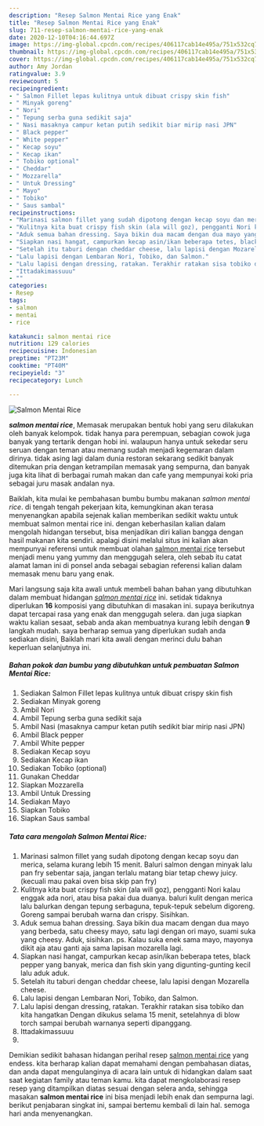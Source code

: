 ```yaml
---
description: "Resep Salmon Mentai Rice yang Enak"
title: "Resep Salmon Mentai Rice yang Enak"
slug: 711-resep-salmon-mentai-rice-yang-enak
date: 2020-12-10T04:16:44.697Z
image: https://img-global.cpcdn.com/recipes/406117cab14e495a/751x532cq70/salmon-mentai-rice-foto-resep-utama.jpg
thumbnail: https://img-global.cpcdn.com/recipes/406117cab14e495a/751x532cq70/salmon-mentai-rice-foto-resep-utama.jpg
cover: https://img-global.cpcdn.com/recipes/406117cab14e495a/751x532cq70/salmon-mentai-rice-foto-resep-utama.jpg
author: Amy Jordan
ratingvalue: 3.9
reviewcount: 5
recipeingredient:
- " Salmon Fillet lepas kulitnya untuk dibuat crispy skin fish"
- " Minyak goreng"
- " Nori"
- " Tepung serba guna sedikit saja"
- " Nasi masaknya campur ketan putih sedikit biar mirip nasi JPN"
- " Black pepper"
- " White pepper"
- " Kecap soyu"
- " Kecap ikan"
- " Tobiko optional"
- " Cheddar"
- " Mozzarella"
- " Untuk Dressing"
- " Mayo"
- " Tobiko"
- " Saus sambal"
recipeinstructions:
- "Marinasi salmon fillet yang sudah dipotong dengan kecap soyu dan merica, selama kurang lebih 15 menit. Baluri salmon dengan minyak lalu pan fry sebentar saja, jangan terlalu matang biar tetap chewy juicy. (kecuali mau pakai oven bisa skip pan fry)"
- "Kulitnya kita buat crispy fish skin (ala will goz), pengganti Nori kalau enggak ada nori, atau bisa pakai dua duanya. baluri kulit dengan merica lalu balurkan dengan tepung serbaguna, tepuk-tepuk sebelum digoreng. Goreng sampai berubah warna dan crispy. Sisihkan."
- "Aduk semua bahan dressing. Saya bikin dua macam dengan dua mayo yang berbeda, satu cheesy mayo, satu lagi dengan ori mayo, suami suka yang cheesy. Aduk, sisihkan. ps. Kalau suka enek sama mayo, mayonya dikit aja atau ganti aja sama lapisan mozarella lagi."
- "Siapkan nasi hangat, campurkan kecap asin/ikan beberapa tetes, black pepper yang banyak, merica dan fish skin yang digunting-gunting kecil lalu aduk aduk."
- "Setelah itu taburi dengan cheddar cheese, lalu lapisi dengan Mozarella cheese."
- "Lalu lapisi dengan Lembaran Nori, Tobiko, dan Salmon."
- "Lalu lapisi dengan dressing, ratakan. Terakhir ratakan sisa tobiko dan kita hangatkan Dengan dikukus selama 15 menit, setelahnya di blow torch sampai berubah warnanya seperti dipanggang."
- "Ittadakimassuuu"
- ""
categories:
- Resep
tags:
- salmon
- mentai
- rice

katakunci: salmon mentai rice 
nutrition: 129 calories
recipecuisine: Indonesian
preptime: "PT23M"
cooktime: "PT40M"
recipeyield: "3"
recipecategory: Lunch

---
```



![Salmon Mentai Rice](https://img-global.cpcdn.com/recipes/406117cab14e495a/751x532cq70/salmon-mentai-rice-foto-resep-utama.jpg)

<b><i>salmon mentai rice</i></b>, Memasak merupakan bentuk hobi yang seru dilakukan oleh banyak kelompok. tidak hanya para perempuan, sebagian cowok juga banyak yang tertarik dengan hobi ini. walaupun hanya untuk sekedar seru seruan dengan teman atau memang sudah menjadi kegemaran dalam dirinya. tidak asing lagi dalam dunia restoran sekarang sedikit banyak ditemukan pria dengan ketrampilan memasak yang sempurna, dan banyak juga kita lihat di berbagai rumah makan dan cafe yang mempunyai koki pria sebagai juru masak andalan nya.



Baiklah, kita mulai ke pembahasan bumbu bumbu makanan <i>salmon mentai rice</i>. di tengah tengah pekerjaan kita, kemungkinan akan terasa menyenangkan apabila sejenak kalian memberikan sedikit waktu untuk membuat salmon mentai rice ini. dengan keberhasilan kalian dalam mengolah hidangan tersebut, bisa menjadikan diri kalian bangga dengan hasil makanan kita sendiri. apalagi disini melalui situs ini kalian akan mempunyai referensi untuk membuat olahan <u>salmon mentai rice</u> tersebut menjadi menu yang yummy dan menggugah selera, oleh sebab itu catat alamat laman ini di ponsel anda sebagai sebagian referensi kalian dalam memasak menu baru yang enak.


Mari langsung saja kita awali untuk membeli bahan bahan yang dibutuhkan dalam membuat hidangan <u><i>salmon mentai rice</i></u> ini. setidak tidaknya diperlukan <b>16</b> komposisi yang dibutuhkan di masakan ini. supaya berikutnya dapat tercapai rasa yang enak dan menggugah selera. dan juga siapkan waktu kalian sesaat, sebab anda akan membuatnya kurang lebih dengan <b>9</b> langkah mudah. saya berharap semua yang diperlukan sudah anda sediakan disini, Baiklah mari kita awali dengan merinci dulu bahan keperluan selanjutnya ini.

<!--inarticleads1-->

##### Bahan pokok dan bumbu yang dibutuhkan untuk pembuatan Salmon Mentai Rice:

1. Sediakan  Salmon Fillet lepas kulitnya untuk dibuat crispy skin fish
1. Sediakan  Minyak goreng
1. Ambil  Nori
1. Ambil  Tepung serba guna sedikit saja
1. Ambil  Nasi (masaknya campur ketan putih sedikit biar mirip nasi JPN)
1. Ambil  Black pepper
1. Ambil  White pepper
1. Sediakan  Kecap soyu
1. Sediakan  Kecap ikan
1. Sediakan  Tobiko (optional)
1. Gunakan  Cheddar
1. Siapkan  Mozzarella
1. Ambil  Untuk Dressing
1. Sediakan  Mayo
1. Siapkan  Tobiko
1. Siapkan  Saus sambal




<!--inarticleads2-->

##### Tata cara mengolah Salmon Mentai Rice:

1. Marinasi salmon fillet yang sudah dipotong dengan kecap soyu dan merica, selama kurang lebih 15 menit. Baluri salmon dengan minyak lalu pan fry sebentar saja, jangan terlalu matang biar tetap chewy juicy. (kecuali mau pakai oven bisa skip pan fry)
1. Kulitnya kita buat crispy fish skin (ala will goz), pengganti Nori kalau enggak ada nori, atau bisa pakai dua duanya. baluri kulit dengan merica lalu balurkan dengan tepung serbaguna, tepuk-tepuk sebelum digoreng. Goreng sampai berubah warna dan crispy. Sisihkan.
1. Aduk semua bahan dressing. Saya bikin dua macam dengan dua mayo yang berbeda, satu cheesy mayo, satu lagi dengan ori mayo, suami suka yang cheesy. Aduk, sisihkan. ps. Kalau suka enek sama mayo, mayonya dikit aja atau ganti aja sama lapisan mozarella lagi.
1. Siapkan nasi hangat, campurkan kecap asin/ikan beberapa tetes, black pepper yang banyak, merica dan fish skin yang digunting-gunting kecil lalu aduk aduk.
1. Setelah itu taburi dengan cheddar cheese, lalu lapisi dengan Mozarella cheese.
1. Lalu lapisi dengan Lembaran Nori, Tobiko, dan Salmon.
1. Lalu lapisi dengan dressing, ratakan. Terakhir ratakan sisa tobiko dan kita hangatkan Dengan dikukus selama 15 menit, setelahnya di blow torch sampai berubah warnanya seperti dipanggang.
1. Ittadakimassuuu
1. 




Demikian sedikit bahasan hidangan perihal resep <u>salmon mentai rice</u> yang endess. kita berharap kalian dapat memahami dengan pembahasan diatas, dan anda dapat mengulanginya di acara lain untuk di hidangkan dalam saat saat kegiatan family atau teman kamu. kita dapat mengkolaborasi resep resep yang ditampilkan diatas sesuai dengan selera anda, sehingga masakan <b>salmon mentai rice</b> ini bisa menjadi lebih enak dan sempurna lagi. berikut penjabaran singkat ini, sampai bertemu kembali di lain hal. semoga hari anda menyenangkan.
